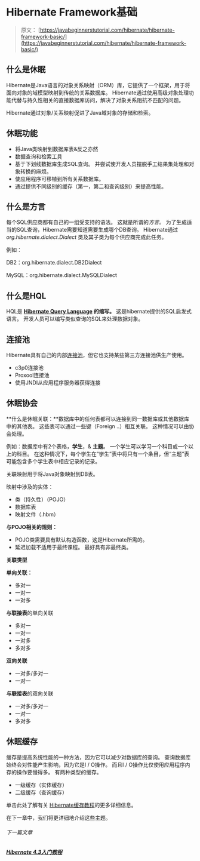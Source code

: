 # Hibernate Framework基础

> 原文： [https://javabeginnerstutorial.com/hibernate/hibernate-framework-basic/](https://javabeginnerstutorial.com/hibernate/hibernate-framework-basic/)

## 什么是休眠

Hibernate是Java语言的对象关系映射（ORM）库，它提供了一个框架，用于将面向对象的域模型映射到传统的关系数据库。 Hibernate通过使用高级对象处理功能代替与持久性相关的直接数据库访问，解决了对象关系阻抗不匹配的问题。

Hibernate通过对象/关系映射促进了Java域对象的存储和检索。

## 休眠功能

*   将Java类映射到数据库表&反之亦然
*   数据查询和检索工具
*   基于下划线数据库生成SQL查询。 并尝试使开发人员摆脱手工结果集处理和对象转换的麻烦。
*   使应用程序可移植到所有关系数据库。
*   通过提供不同级别的缓存（第一，第二和查询级别）来提高性能。

## 什么是方言

每个SQL供应商都有自己的一组受支持的语法。 这就是所谓的*方言。* 为了生成适当的SQL查询，Hibernate需要知道需要生成哪个DB查询。 Hibernate通过 *org.hibernate.dialect.Dialect* 类及其子类为每个供应商完成此任务。

例如：

DB2：org.hibernate.dialect.DB2Dialect

MySQL：org.hibernate.dialect.MySQLDialect

## 什么是HQL

HQL是 **[Hibernate Query Language](https://javabeginnerstutorial.com/hibernate/hibernate-4-with-query-languages/) 的缩写。** 这是hibernate提供的SQL启发式语言。 开发人员可以编写类似查询的SQL来处理数据对象。

## 连接池

Hibernate具有自己的内部[连接池](https://javabeginnerstutorial.com/hibernate/connection-pooling-with-hibernate-4/)，但它也支持某些第三方连接池供生产使用。

*   c3p0连接池
*   Proxool连接池
*   使用JNDI从应用程序服务器获得连接

## 休眠协会

**什么是休眠关联：**数据库中的任何表都可以连接到同一数据库或其他数据库中的其他表。 这些表可以通过一些键（Foreign ..）相互关联。 这种情况可以由协会处理。

例如：数据库中有2个表格，**学生**，& **主题**。 一个学生可以学习一个科目或一个以上的科目。 在这种情况下，每个学生在“学生”表中将只有一个条目，但“主题”表可能包含多个学生表中相应记录的记录。

关联映射用于将Java对象映射到DB表。

映射中涉及的实体：

*   类（持久性）（POJO）
*   数据库表
*   映射文件（.hbm）

**与POJO相关的规则：**

*   POJO类需要具有默认构造函数，这是Hibernate所需的。
*   延迟加载不适用于最终课程。 最好具有非最终类。

**关联类型**

**单向关联：**

*   多对一
*   一对一
*   一对多

**与联接表**的单向关联

*   多对一
*   一对一
*   一对多
*   多对多

**双向关联**

*   一对多/多对一
*   一对一

**与联接表**的双向关联

*   一对多/多对一
*   一对一
*   多对多

## 休眠缓存

缓存是提高系统性能的一种方法，因为它可以减少对数据库的查询。 查询数据库始终会对性能产生影响，因为它是I / O操作。 而且I / O操作比仅使用应用程序内存的操作要慢得多。 有两种类型的缓存。

*   一级缓存（实体缓存）
*   二级缓存（查询缓存）

单击此处了解有关 [Hibernate缓存教程](https://javabeginnerstutorial.com/hibernate/caching-with-hibernate-4/)的更多详细信息。

在下一章中，我们将更详细地介绍这些主题。

###### 下一篇文章

##### [Hibernate 4.3入门教程](https://javabeginnerstutorial.com/hibernate/hibernate-4-introduction/ "Hibernate 4.3 Introduction Tutorial")